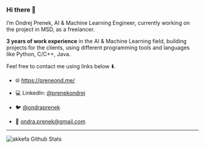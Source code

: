 ### Hi there 👋

I’m Ondrej Prenek, AI & Machine Learning Engineer, currently working on the project in MSD, as a freelancer. 

**3 years of work experience** in the AI & Machine Learning field, building projects for the clients, using different programming tools and languages like Python, C/C++, Java.

Feel free to contact me using links below ⬇️.

- 🌐 https://preneond.me/

- 💻 LinkedIn: [@prenekondrej](https://www.linkedin.com/in/prenekondrej/)

- 🐦 [@ondraprenek](https://twitter.com/ondraprenek?lang=cs)

- 📧 [ondra.prenek@gmail.com](mailto:ondra.prenek@gmail.com)

---

<img align="left" alt="akkefa Github Stats" src="https://github-readme-stats.vercel.app/api?username=preneond&show_icons=true&hide_border=true" />
